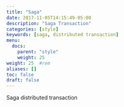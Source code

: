 ```yaml
---
title: "Saga"
date: 2017-11-05T14:15:49-05:00
description: "Saga Transaction"
categories: [style]
keywords: [saga, distributed transaction]
menu:
  docs:
    parent: "style"
    weight: 25
weight: 25	#rem
aliases: []
toc: false
draft: false
---
```


Saga distributed transaction
